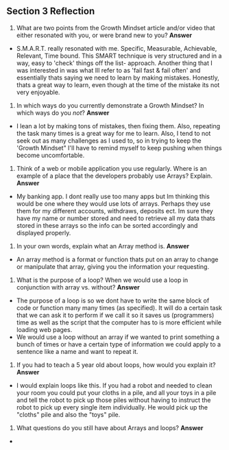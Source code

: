 ## Section 3 Reflection

1. What are two points from the Growth Mindset article and/or video that either resonated with you, or were brand new to you?
**Answer**
- S.M.A.R.T. really resonated with me. Specific, Measurable, Achievable, Relevant, Time bound.
This SMART technique is very structured and in a way, easy to 'check' things off the list- approach.
Another thing that I was interested in was what Ill refer to as 'fail fast & fail often' and essentially thats saying we need to learn by making mistakes. Honestly, thats a great way to learn, even though at the time of the mistake its not very enjoyable.

1. In which ways do you currently demonstrate a Growth Mindset? In which ways do you _not_?
**Answer**
- I lean a lot by making tons of mistakes, then fixing them. Also, repeating the task many times is a great way for me to learn. Also, I tend to not seek out as many challenges as I used to, so in trying to keep the 'Growth Mindset"
I'll have to remind myself to keep pushing when things become uncomfortable. 

1. Think of a web or mobile application you use regularly. Where is an example of a place that the developers probably use Arrays? Explain.
**Answer**
- My banking app. I dont really use too many apps but Im thinking this would be one where they would use lots of arrays. Perhaps they use them for my different accounts, withdraws, deposits ect. Im sure they have my name or number stored and need to retrieve all my data thats stored in these arrays so the info can be sorted accordingly and displayed properly.   

1. In your own words, explain what an Array method is.
**Answer**
- An array method is a format or function thats put on an array to change or manipulate that array, giving you the information your requesting.

1. What is the purpose of a loop? When we would use a loop in conjunction with array vs. without?
**Answer**
- The purpose of a loop is so we dont have to write the same block of code or function many many times (as specified).  It  will do a certain task that we can ask it to perform if we call it so it saves us (programmers) time as well as the script that the computer has to is more efficient while loading web pages.  
- We would use a loop without an array if we wanted to print something a bunch of times or have a certain type of information we could apply to a sentence like a name and want to repeat it.


1. If you had to teach a 5 year old about loops, how would you explain it?
**Answer**
- I would explain loops like this. If you had a robot and needed to clean your room you could put your cloths in a pile, and all your toys in a pile and tell the robot to pick up those piles without having to instruct the robot to pick up every single item individually. He would pick up the "cloths" pile and also the "toys" pile.

1. What questions do you still have about Arrays and loops?
**Answer**
-
